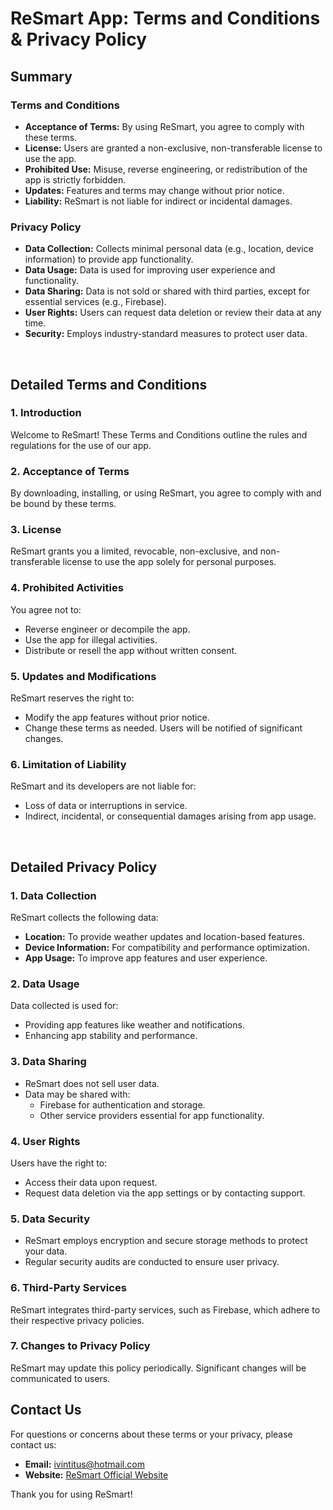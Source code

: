 # **ReSmart App: Terms and Conditions & Privacy Policy**


## **Summary**

### Terms and Conditions
- **Acceptance of Terms:** By using ReSmart, you agree to comply with these terms.
- **License:** Users are granted a non-exclusive, non-transferable license to use the app.
- **Prohibited Use:** Misuse, reverse engineering, or redistribution of the app is strictly forbidden.
- **Updates:** Features and terms may change without prior notice.
- **Liability:** ReSmart is not liable for indirect or incidental damages.

### Privacy Policy
- **Data Collection:** Collects minimal personal data (e.g., location, device information) to provide app functionality.
- **Data Usage:** Data is used for improving user experience and functionality.
- **Data Sharing:** Data is not sold or shared with third parties, except for essential services (e.g., Firebase).
- **User Rights:** Users can request data deletion or review their data at any time.
- **Security:** Employs industry-standard measures to protect user data.

<br>

## **Detailed Terms and Conditions**

### **1. Introduction**
Welcome to ReSmart! These Terms and Conditions outline the rules and regulations for the use of our app.

### **2. Acceptance of Terms**
By downloading, installing, or using ReSmart, you agree to comply with and be bound by these terms.

### **3. License**
ReSmart grants you a limited, revocable, non-exclusive, and non-transferable license to use the app solely for personal purposes. 

### **4. Prohibited Activities**
You agree not to:
- Reverse engineer or decompile the app.
- Use the app for illegal activities.
- Distribute or resell the app without written consent.

### **5. Updates and Modifications**
ReSmart reserves the right to:
- Modify the app features without prior notice.
- Change these terms as needed. Users will be notified of significant changes.

### **6. Limitation of Liability**
ReSmart and its developers are not liable for:
- Loss of data or interruptions in service.
- Indirect, incidental, or consequential damages arising from app usage.

<br>

## **Detailed Privacy Policy**

### **1. Data Collection**
ReSmart collects the following data:
- **Location:** To provide weather updates and location-based features.
- **Device Information:** For compatibility and performance optimization.
- **App Usage:** To improve app features and user experience.

### **2. Data Usage**
Data collected is used for:
- Providing app features like weather and notifications.
- Enhancing app stability and performance.

### **3. Data Sharing**
- ReSmart does not sell user data.
- Data may be shared with:
  - Firebase for authentication and storage.
  - Other service providers essential for app functionality.

### **4. User Rights**
Users have the right to:
- Access their data upon request.
- Request data deletion via the app settings or by contacting support.

### **5. Data Security**
- ReSmart employs encryption and secure storage methods to protect your data.
- Regular security audits are conducted to ensure user privacy.

### **6. Third-Party Services**
ReSmart integrates third-party services, such as Firebase, which adhere to their respective privacy policies.

### **7. Changes to Privacy Policy**
ReSmart may update this policy periodically. Significant changes will be communicated to users.



## **Contact Us**
For questions or concerns about these terms or your privacy, please contact us:
- **Email:** ivintitus@hotmail.com
- **Website:** [ReSmart Official Website](https://github.com/ivin-titus/ReSmart)

Thank you for using ReSmart!
